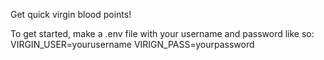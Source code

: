 Get quick virgin blood points!

To get started, make a .env file with your username and password like so:
VIRGIN_USER=yourusername
VIRIGN_PASS=yourpassword